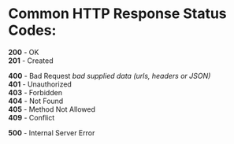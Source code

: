 # Common HTTP Response Status Codes:  
__200__ - OK  
__201__ - Created  

__400__ - Bad Request _bad supplied data (urls, headers or JSON)_   
__401__ - Unauthorized  
__403__ - Forbidden  
__404__ - Not Found    
__405__ - Method Not Allowed  
__409__ - Conflict  

__500__ - Internal Server Error  

